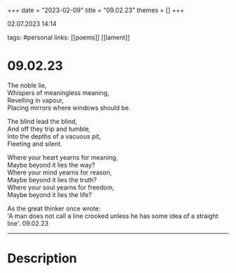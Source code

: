 +++
date = "2023-02-09"
title = "09.02.23"
themes = []
+++

02.07.2023 14:14

tags: #personal
links: [[poems]] [[lament]]

# 09.02.23
The noble lie,  
Whispers of meaningless meaning,  
Revelling in vapour,  
Placing mirrors where windows should be.  
  
The blind lead the blind,  
And off they trip and tumble,  
Into the depths of a vacuous pit,  
Fleeting and silent.  
  
Where your heart yearns for meaning,  
Maybe beyond it lies the way?  
Where your mind yearns for reason,  
Maybe beyond it lies the truth?  
Where your soul yearns for freedom,  
Maybe beyond it lies the life?  
  
As the great thinker once wrote:  
'A man does not call a line crooked unless he has some idea of a straight line'.
09.02.23

---
# Description
